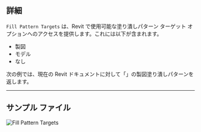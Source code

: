 ## 詳細
`Fill Pattern Targets` は、Revit で使用可能な塗り潰しパターン ターゲット オプションへのアクセスを提供します。これには以下が含まれます。
- 製図
- モデル
- なし

次の例では、現在の Revit ドキュメントに対して「<Solid Fill>」の製図塗り潰しパターンを返します。
___
## サンプル ファイル

![Fill Pattern Targets](./DSRevitNodesUI.FillPatternTargets_img.jpg)
